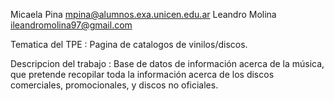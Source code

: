 Micaela Pina  mpina@alumnos.exa.unicen.edu.ar
Leandro Molina ileandromolina97@gmail.com

Tematica del TPE : Pagina de catalogos de vinilos/discos.

Descripcion del trabajo :  Base de datos de información acerca de la música, que pretende recopilar toda la información acerca de los discos comerciales, promocionales, y discos no oficiales.



